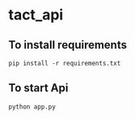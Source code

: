 # tact_api

## To install requirements
```
pip install -r requirements.txt
```

## To start Api
~~~
python app.py
~~~